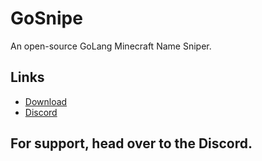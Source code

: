 # GoSnipe

An open-source GoLang Minecraft Name Sniper.

## Links
 - [Download](https://github.com/MCGoSnipe/GoSnipe/releases)
 - [Discord](https://discord.gg/rqfQgYjHsv)

## For support, head over to the Discord.
